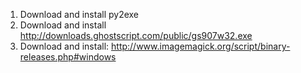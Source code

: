 1. Download and install py2exe
2. Download and install http://downloads.ghostscript.com/public/gs907w32.exe
3. Download and install: http://www.imagemagick.org/script/binary-releases.php#windows
